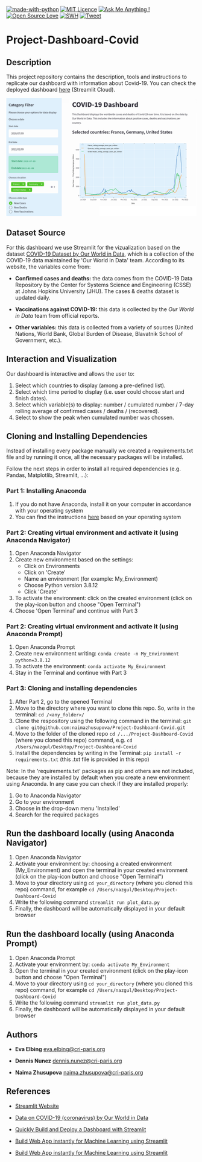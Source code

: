 [![made-with-python](https://img.shields.io/badge/Made%20with-Python-1f425f.png)](https://www.python.org/)
[![MIT Licence](https://img.shields.io/badge/License-MIT-blue.png)](https://opensource.org/licenses/mit-license.php)
[![Ask Me Anything !](https://img.shields.io/badge/Ask%20me-anything-1abc9c.png)](https://github.com/naimazhusupova/Project-Dashboard-Covid/issues)
[![Open Source Love](https://img.shields.io/badge/Open%20Source-%E2%9D%A4-1abc9c.png)](https://github.com/naimazhusupova/Project-Dashboard-Covid/)
[![SWH](https://archive.softwareheritage.org/badge/swh:1:dir:4344038aa64c26473fefb27c4dd8cca0c4748fc3/)](https://archive.softwareheritage.org/swh:1:dir:4344038aa64c26473fefb27c4dd8cca0c4748fc3;origin=https://github.com/naimazhusupova/Project-Dashboard-Covid;visit=swh:1:snp:2f48c1ea827e9550fc13ff660892cbac08d5a9a4;anchor=swh:1:rev:e9ceed24df5c4a852c30a152e7a741dbfdad9efc)
[![Tweet](https://img.shields.io/twitter/url/http/shields.io.svg?style=social)](https://twitter.com/intent/tweet?text=Download%20and%20use%20our%20Project:%20Dashboard%20Covid&url=https://github.com/naimazhusupova/Project-Dashboard-Covid&hashtags=streamlit,dashboard,covid,github)    


# Project-Dashboard-Covid


## Description

This project repository contains the description, tools and instructions to replicate our dashboard with information about Covid-19. You can check the deployed dashboard [here](https://share.streamlit.io/naimazhusupova/project-dashboard-covid/main/plot_data.py) (Streamlit Cloud).

<p align="center">
<img src=".images/screenshot-dashboard.png" alt="image" width="700"/>
</p>


## Dataset Source

For this dashboard we use Streamlit for the vizualization based on the dataset [COVID-19 Dataset by Our World in Data](https://github.com/owid/covid-19-data/blob/master/public/data/README.md), which is a collection of the COVID-19 data maintained by 'Our World in Data' team. According to its website, the variables come from:

- **Confirmed cases and deaths:** the data comes from the COVID-19 Data Repository by the Center for Systems Science and Engineering (CSSE) at Johns Hopkins University (JHU). The cases & deaths dataset is updated daily.

- **Vaccinations against COVID-19:** this data is collected by the _Our World in Data_ team from official reports.

- **Other variables:** this data is collected from a variety of sources (United Nations, World Bank, Global Burden of Disease, Blavatnik School of Government, etc.). 


## Interaction and Visualization

Our dashboard is interactive and allows the user to:

1. Select which countries to display (among a pre-defined list).
2. Select which time period to display (i.e. user could choose start and finish dates).
3. Select which variable(s) to display: number / cumulated number / 7-day rolling average of confirmed cases / deaths / (recovered).
4. Select to show the peak when cumulated number was chossen.


## Cloning and Installing Dependencies

Instead of installing every package manually we created a requirements.txt file and by running it once, all the necessary packages will be installed.

Follow the next steps in order to install all required dependencies (e.g. Pandas, Matplotlib, Streamlit, ...):

### Part 1: Installing Anaconda
1. If you do not have Anaconda, install it on your computer in accordance with your operating system
2. You can find the instructions [here]( https://docs.anaconda.com/anaconda/install/) based on your operating system

### Part 2: Creating virtual environment and activate it (using Anaconda Navigator)
1. Open Anaconda Navigator
2. Create new environment based on the settings:
    - Click on Environments
    - Click on 'Create'
    - Name an environment (for example: My_Environment)
    - Choose Python version 3.8.12
    - Click 'Create'
3. To activate the environment: click on the created environment (click on the play-icon button and choose "Open Terminal")
4. Choose 'Open Terminal' and continue with Part 3

### Part 2: Creating virtual environment and activate it (using Anaconda Prompt)
1. Open Anaconda Prompt
2. Create new environment writing: `conda create -n My_Environment python=3.8.12`
3. To activate the environment: `conda activate My_Environment`
4. Stay in the Terminal and continue with Part 3

### Part 3: Cloning and installing dependencies
1. After Part 2, go to the opened Terminal
2. Move to the directory where you want to clone this repo. So, write in the terminal: `cd /<any_folder>/`
3. Clone the respository using the following command in the terminal: `git clone git@github.com:naimazhusupova/Project-Dashboard-Covid.git`
4. Move to the folder of the cloned repo `cd /.../Project-Dashboard-Covid` (where you cloned this repo) command, e.g. `cd /Users/nazgul/Desktop/Project-Dashboard-Covid`
5. Install the dependencies by writing in the Terminal: `pip install -r requirements.txt` (this .txt file is provided in this repo)

Note:
In the 'requirements.txt' packages as pip and others are not included, because they are installed by default when you create a new environment using Anaconda. In any case you can check if they are installed properly:
1. Go to Anaconda Navigator
2. Go to your environment
3. Choose in the drop-down menu 'Installed'
4. Search for the required packages


## Run the dashboard locally (using Anaconda Navigator)

1. Open Anaconda Navigator
2. Activate your environment by: choosing a created environment (My_Environment) and open the terminal in your created environment (click on the play-icon button and choose "Open Terminal")
4. Move to your directory using `cd your_directory` (where you cloned this repo) command, for example `cd /Users/nazgul/Desktop/Project-Dashboard-Covid`
5. Write the following command `streamlit run plot_data.py`
6. Finally, the dashboard will be automatically displayed in your default browser


## Run the dashboard locally (using Anaconda Prompt)

1. Open Anaconda Prompt
2. Activate your environment by: `conda activate My_Environment`
3. Open the terminal in your created environment (click on the play-icon button and choose "Open Terminal")
4. Move to your directory using `cd your_directory` (where you cloned this repo) command, for example `cd /Users/nazgul/Desktop/Project-Dashboard-Covid`
5. Write the following command `streamlit run plot_data.py`
6. Finally, the dashboard will be automatically displayed in your default browser


## Authors

- **Eva Elbing** <eva.elbing@cri-paris.org>

- **Dennis Nunez** <dennis.nunez@cri-paris.org>

- **Naima Zhusupova** <naima.zhusupova@cri-paris.org>


## References

- [Streamlit Website](https://streamlit.io/)

- [Data on COVID-19 (coronavirus) by Our World in Data](https://github.com/owid/covid-19-data/blob/master/public/data/README.md)

- [Quickly Build and Deploy a Dashboard with Streamlit](https://towardsdatascience.com/quickly-build-and-deploy-an-application-with-streamlit-988ca08c7e83)

- [Build Web App instantly for Machine Learning using Streamlit](https://www.analyticsvidhya.com/blog/2021/06/build-web-app-instantly-for-machine-learning-using-streamlit/)

- [Build Web App instantly for Machine Learning using Streamlit](https://www.geeksforgeeks.org/a-beginners-guide-to-streamlit/)

